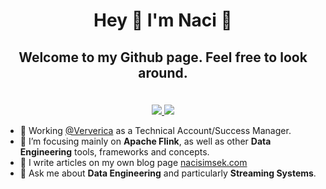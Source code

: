 <!--
**nacisimsek/nacisimsek** is a ✨ _special_ ✨ repository because its `README.md` (this file) appears on your GitHub profile.

Here are some ideas to get you started:

- 🔭 I’m currently working on ...
- 🌱 I’m currently learning ...
- 👯 I’m looking to collaborate on ...
- 🤔 I’m looking for help with ...
- 💬 Ask me about ...
- 📫 How to reach me: ...
- 😄 Pronouns: ...
- ⚡ Fun fact: ...
-->



# <p align="center">Hey 👋 I'm Naci 🌴</p>

## <p align="center">Welcome to my Github page. Feel free to look around.</p>

<p align="center"><br/>
 <a href="https://www.linkedin.com/in/nacisimsek/">
  <img src="https://img.shields.io/badge/linkedin-Naci%20Simsek-blue?style=flat-square&logo=linkedin">
 </a>
 <a href="mailto:nacisimsek@gmail.com">
  <img src="https://img.shields.io/badge/Email-nacisimsek%40gmail.com-red?style=flat-square&logo=gmail&logoColor=white">
 </a>
</p>

- 🔭 Working [@Ververica](https://www.ververica.com/) as a Technical Account/Success Manager.
- 🌱 I’m focusing mainly on **Apache Flink**, as well as other **Data Engineering** tools, frameworks and concepts.
- 📝 I write articles on my own blog page [nacisimsek.com](https://nacisimsek.com)
- 💬 Ask me about **Data Engineering** and particularly **Streaming Systems**.
